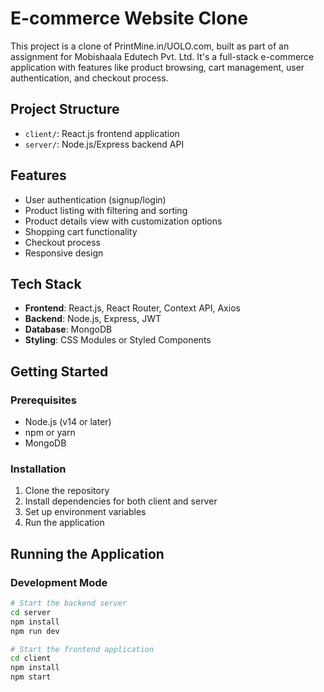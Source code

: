 # E-commerce Website Clone

This project is a clone of PrintMine.in/UOLO.com, built as part of an assignment for Mobishaala Edutech Pvt. Ltd. It's a full-stack e-commerce application with features like product browsing, cart management, user authentication, and checkout process.

## Project Structure

- `client/`: React.js frontend application
- `server/`: Node.js/Express backend API

## Features

- User authentication (signup/login)
- Product listing with filtering and sorting
- Product details view with customization options
- Shopping cart functionality
- Checkout process
- Responsive design

## Tech Stack

- **Frontend**: React.js, React Router, Context API, Axios
- **Backend**: Node.js, Express, JWT
- **Database**: MongoDB
- **Styling**: CSS Modules or Styled Components

## Getting Started

### Prerequisites

- Node.js (v14 or later)
- npm or yarn
- MongoDB

### Installation

1. Clone the repository
2. Install dependencies for both client and server
3. Set up environment variables
4. Run the application

## Running the Application

### Development Mode

```bash
# Start the backend server
cd server
npm install
npm run dev

# Start the frontend application
cd client
npm install
npm start
```
